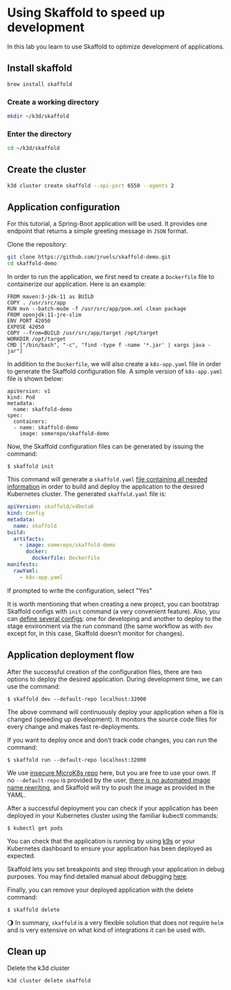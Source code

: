 # Using Skaffold to speed up development

In this lab you learn to use Skaffold to optimize development of applications.

## Install skaffold

```bash
brew install skaffold
```



### Create a working directory

```bash
mkdir ~/k3d/skaffold
```



### Enter the directory

```bash 
cd ~/k3d/skaffold
```



## Create the cluster

```bash
k3d cluster create skaffold --api-port 6550 --agents 2
```



## Application configuration

For this tutorial, a Spring-Boot application will be used. It provides one endpoint that returns a simple greeting message in `JSON` format.



Clone the repository: 

```bash
git clone https://github.com/jruels/skaffold-demo.git
cd skaffold-demo
```



In order to run the application, we first need to create a `Dockerfile` file to containerize our application. Here is an example:

```
FROM maven:3-jdk-11 as BUILD
COPY . /usr/src/app
RUN mvn --batch-mode -f /usr/src/app/pom.xml clean package
FROM openjdk:11-jre-slim
ENV PORT 42050
EXPOSE 42050
COPY --from=BUILD /usr/src/app/target /opt/target
WORKDIR /opt/target
CMD ["/bin/bash", "-c", "find -type f -name '*.jar' | xargs java -jar"]
```



In addition to the `Dockerfile`, we will also create a `k8s-app.yaml` file in order to generate the Skaffold configuration file. A simple version of `k8s-app.yaml` file is shown below:

```
apiVersion: v1
kind: Pod
metadata:
  name: skaffold-demo
spec:
  containers:
  - name: skaffold-demo
    image: somerepo/skaffold-demo
```



Now, the Skaffold configuration files can be generated by issuing the command:

```
$ skaffold init
```



This command will generate a `skaffold.yaml` [file containing all needed information](https://skaffold.dev/docs/references/yaml/) in order to build and deploy the application to the desired Kubernetes cluster. The generated `skaffold.yaml` file is:

```yaml
apiVersion: skaffold/v4beta6
kind: Config
metadata:
  name: skaffold
build:
  artifacts:
    - image: somerepo/skaffold-demo
      docker:
        dockerfile: Dockerfile
manifests:
  rawYaml:
    - k8s-app.yaml
```



If prompted to write the configuration, select "Yes"



It is worth mentioning that when creating a new project, you can bootstrap Skaffold configs with `init` command (a very convenient feature). Also, you can [define several configs](https://skaffold.dev/docs/design/config/): one for developing and another to deploy to the stage environment via the run command (the same workflow as with `dev` except for, in this case, Skaffold doesn’t monitor for changes).

## Application deployment flow

After the successful creation of the configuration files, there are two options to deploy the desired application. During development time, we can use the command:

```
$ skaffold dev --default-repo localhost:32000
```



The above command will continuously deploy your application when a file is changed (speeding up development). It monitors the source code files for every change and makes fast re-deployments.

If you want to deploy once and don’t track code changes, you can run the command:

```
$ skaffold run --default-repo localhost:32000
```



We use [insecure MicroK8s repo](https://microk8s.io/docs/registry-built-in) here, but you are free to use your own. If no `--default-repo` is provided by the user, [there is no automated image name rewriting](https://skaffold.dev/docs/environment/image-registries/), and Skaffold will try to push the image as provided in the YAML.

After a successful deployment you can check if your application has been deployed in your Kubernetes cluster using the familiar kubectl commands:

```
$ kubectl get pods
```



You can check that the application is running by using [k9s](https://k9scli.io/) or your Kubernetes dashboard to ensure your application has been deployed as expected.

Skaffold lets you set breakpoints and step through your application in debug purposes. You may find detailed manual about debugging [here](https://skaffold.dev/docs/workflows/debug/).

Finally, you can remove your deployed application with the delete command:

```
$ skaffold delete
```



🌖 In summary, `skaffold` is a very flexible solution that does not require `helm` and is very extensive on what kind of integrations it can be used with.

## Clean up 

Delete the k3d cluster

```bash
k3d cluster delete skaffold
```

